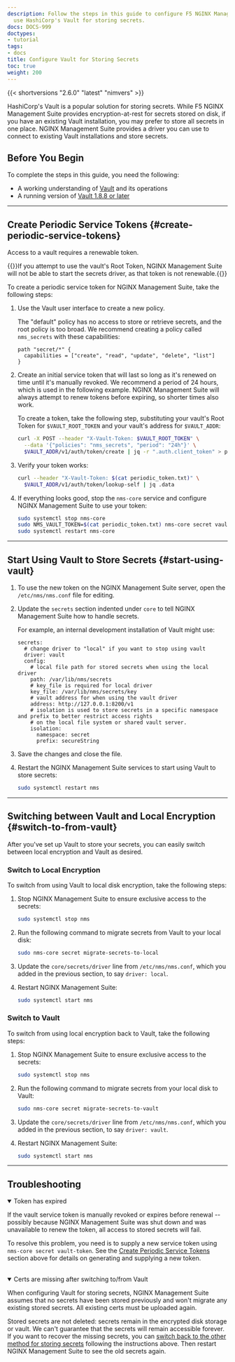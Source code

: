 ```yaml
---
description: Follow the steps in this guide to configure F5 NGINX Management Suite to
  use HashiCorp's Vault for storing secrets.
docs: DOCS-999
doctypes:
- tutorial
tags:
- docs
title: Configure Vault for Storing Secrets
toc: true
weight: 200
---
```


{{< shortversions "2.6.0" "latest" "nimvers" >}}

HashiCorp's Vault is a popular solution for storing secrets. While F5 NGINX Management Suite provides encryption-at-rest for secrets stored on disk, if you have an existing Vault installation, you may prefer to store all secrets in one place. NGINX Management Suite provides a driver you can use to connect to existing Vault installations and store secrets.

## Before You Begin

To complete the steps in this guide, you need the following:

- A working understanding of [Vault](https://www.vaultproject.io) and its operations
- A running version of [Vault 1.8.8 or later](https://www.vaultproject.io/docs/install)

---

## Create Periodic Service Tokens {#create-periodic-service-tokens}

Access to a vault requires a renewable token.

{{<note>}}If you attempt to use the vault's Root Token, NGINX Management Suite will not be able to start the secrets driver, as that token is not renewable.{{</note>}}

To create a periodic service token for NGINX Management Suite, take the following steps:

1. Use the Vault user interface to create a new policy.

   The "default" policy has no access to store or retrieve secrets, and the root policy is too broad. We recommend creating a policy called `nms_secrets` with these capabilities:

    ```text
    path "secret/*" {
      capabilities = ["create", "read", "update", "delete", "list"]
    }
    ```

2. Create an initial service token that will last so long as it's renewed on time until it's manually revoked. We recommend a period of 24 hours, which is used in the following example. NGINX Management Suite will always attempt to renew tokens before expiring, so shorter times also work.

   To create a token, take the following step, substituting your vault's Root Token for `$VAULT_ROOT_TOKEN` and your vault's address for `$VAULT_ADDR`:

    ```bash
    curl -X POST --header "X-Vault-Token: $VAULT_ROOT_TOKEN" \
      --data '{"policies": "nms_secrets", "period": "24h"}' \
      $VAULT_ADDR/v1/auth/token/create | jq -r ".auth.client_token" > periodic_token.txt
    ```

3. Verify your token works:

    ```bash
    curl --header "X-Vault-Token: $(cat periodic_token.txt)" \
      $VAULT_ADDR/v1/auth/token/lookup-self | jq .data
    ```

4. If everything looks good, stop the `nms-core` service and configure NGINX Management Suite to use your token:

    ```bash
    sudo systemctl stop nms-core
    sudo NMS_VAULT_TOKEN=$(cat periodic_token.txt) nms-core secret vault-token
    sudo systemctl restart nms-core
    ```

---

## Start Using Vault to Store Secrets {#start-using-vault}

1. To use the new token on the NGINX Management Suite server, open the `/etc/nms/nms.conf` file for editing.

2. Update the `secrets` section indented under `core` to tell NGINX Management Suite how to handle secrets.

   For example, an internal development installation of Vault might use:

   ```text
   secrets:
     # change driver to "local" if you want to stop using vault
     driver: vault
     config:
       # local file path for stored secrets when using the local driver
       path: /var/lib/nms/secrets
       # key_file is required for local driver
       key_file: /var/lib/nms/secrets/key
       # vault address for when using the vault driver
       address: http://127.0.0.1:8200/v1
       # isolation is used to store secrets in a specific namespace and prefix to better restrict access rights
       # on the local file system or shared vault server.
       isolation:
         namespace: secret
         prefix: secureString
   ```

3. Save the changes and close the file.
4. Restart the NGINX Management Suite services to start using Vault to store secrets:

   ```bash
   sudo systemctl restart nms
   ```

---

## Switching between Vault and Local Encryption  {#switch-to-from-vault}

After you've set up Vault to store your secrets, you can easily switch between local encryption and Vault as desired.

### Switch to Local Encryption

To switch from using Vault to local disk encryption, take the following steps:

1. Stop NGINX Management Suite to ensure exclusive access to the secrets:

   ```bash
   sudo systemctl stop nms
   ```

2. Run the following command to migrate secrets from Vault to your local disk:

   ```bash
   sudo nms-core secret migrate-secrets-to-local
   ```

3. Update the `core/secrets/driver` line from `/etc/nms/nms.conf`, which you added in the previous section, to say `driver: local`.

4. Restart NGINX Management Suite:

   ```bash
   sudo systemctl start nms
   ```

### Switch to Vault

To switch from using local encryption back to Vault, take the following steps:

1. Stop NGINX Management Suite to ensure exclusive access to the secrets:

   ```bash
   sudo systemctl stop nms
   ```

2. Run the following command to migrate secrets from your local disk to Vault:

   ```bash
   sudo nms-core secret migrate-secrets-to-vault
   ```

3. Update the `core/secrets/driver` line from `/etc/nms/nms.conf`, which you added in the previous section, to say `driver: vault`.

4. Restart NGINX Management Suite:

   ```bash
   sudo systemctl start nms
   ```

---

## Troubleshooting

<details open>
<summary>Token has expired</summary>

If the vault service token is manually revoked or expires before renewal -- possibly because NGINX Management Suite was shut down and was
unavailable to renew the token, all access to stored secrets will fail.

To resolve this problem, you need is to supply a new service token using `nms-core secret vault-token`. See the [Create Periodic Service Tokens](#create-periodic-service-tokens) section above for details on generating and supplying a new token.
</details>

<br>

<details open>
<summary>Certs are missing after switching to/from Vault</summary>

When configuring Vault for storing secrets, NGINX Management Suite assumes that no secrets have been stored previously and won't migrate any existing stored secrets. All existing certs must be uploaded again.

Stored secrets are not deleted: secrets remain in the encrypted disk storage or vault. We can't guarantee that the secrets will remain accessible forever. If you want to recover the missing secrets, you can [switch back to the other method for storing secrets](#switch-to-from-vault) following the instructions above. Then restart NGINX Management Suite to see the old secrets again.
</details>

